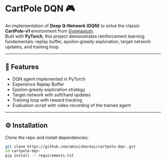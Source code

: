 # CartPole DQN 🎮

An implementation of **Deep Q‑Network (DQN)** to solve the classic **CartPole‑v1** environment from [Gymnasium](https://gymnasium.farama.org/).  
Built with **PyTorch**, this project demonstrates reinforcement learning fundamentals: replay buffer, epsilon‑greedy exploration, target network updates, and training loop.

---

## 🚀 Features
- DQN agent implemented in PyTorch
- Experience Replay Buffer
- Epsilon‑greedy exploration strategy
- Target network with soft/hard updates
- Training loop with reward tracking
- Evaluation script with video recording of the trained agent



---

## ⚙️ Installation
Clone the repo and install dependencies:

```bash
git clone https://github.com/aminishereai/cartpole-dqn-.git
cd cartpole-dqn-
pip install -r requirements.txt

